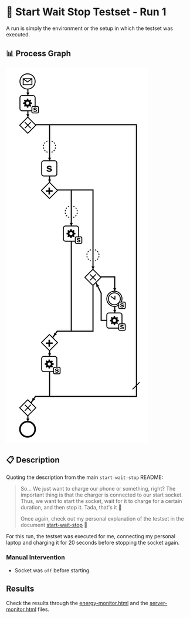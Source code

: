 # 🧪 Start Wait Stop Testset - Run 1

A run is simply the environment or the setup in which the testset was executed.

## 📊 Process Graph

![Process Diagram](https://raw.githubusercontent.com/ylkhayat/smart-socket-service/main/docs/testsets/start-wait-stop/start-wait-stop.svg)

## 📋 Description

Quoting the description from the main `start-wait-stop` README:

> So... We just want to charge our phone or something, right? The important thing is that the charger is connected to our start socket. Thus, we want to start the socket, wait for it to charge for a certain duration, and then stop it. Tada, that's it 🎉
>
> Once again, check out my personal explanation of the testset in the document [start-wait-stop](https://raw.githubusercontent.com/ylkhayat/smart-socket-service/main/docs/testsets/start-wait-stop.pdf) 🚀

For this run, the testset was executed for me, connecting my personal laptop and charging it for 20 seconds before stopping the socket again.

### Manual Intervention

- Socket was `off` before starting.

## Results

Check the results through the [energy-monitor.html](https://ylkhayat.github.io/smart-socket-service/testsets/#start-wait-stop/run-1/energy-monitor.html) and the [server-monitor.html](https://ylkhayat.github.io/smart-socket-service/testsets/#start-wait-stop/run-1/server-monitor.html) files.
